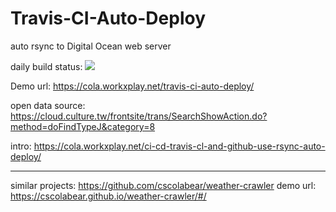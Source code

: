 # Travis-CI-Auto-Deploy

auto rsync to Digital Ocean web server

daily build status: <img src="https://travis-ci.org/cscolabear/travis-ci-auto-deploy.svg?branch=master">


Demo url: https://cola.workxplay.net/travis-ci-auto-deploy/

open data source: https://cloud.culture.tw/frontsite/trans/SearchShowAction.do?method=doFindTypeJ&category=8


intro: https://cola.workxplay.net/ci-cd-travis-cl-and-github-use-rsync-auto-deploy/

---

similar projects: https://github.com/cscolabear/weather-crawler
demo url: https://cscolabear.github.io/weather-crawler/#/
